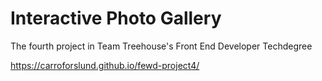 # Interactive Photo Gallery

The fourth project in Team Treehouse's Front End Developer Techdegree

https://carroforslund.github.io/fewd-project4/
